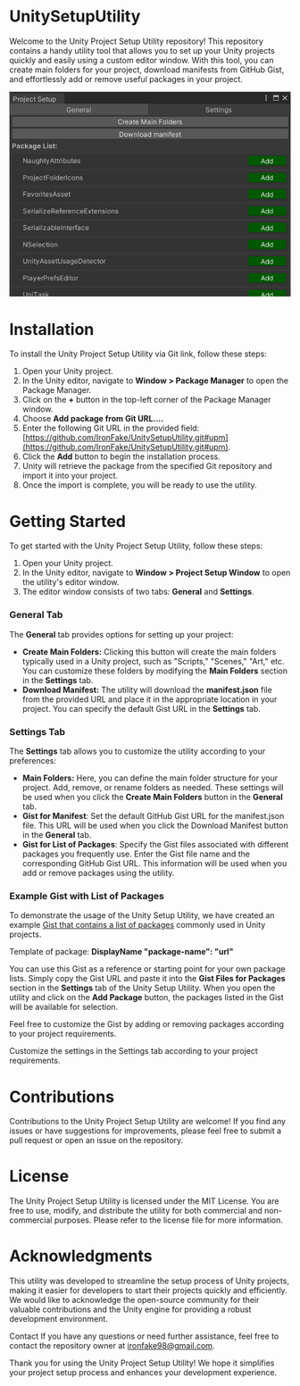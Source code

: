 # UnitySetupUtility
Welcome to the Unity Project Setup Utility repository! This repository contains a handy utility tool that allows you to set up your Unity projects quickly and easily using a custom editor window. With this tool, you can create main folders for your project, download manifests from GitHub Gist, and effortlessly add or remove useful packages in your project.

![img.png](Screenshots%2Fimg.png)

# Installation
To install the Unity Project Setup Utility via Git link, follow these steps:

1) Open your Unity project.
2) In the Unity editor, navigate to **Window > Package Manager** to open the Package Manager.
3) Click on the **+** button in the top-left corner of the Package Manager window.
4) Choose **Add package from Git URL....**
5) Enter the following Git URL in the provided field: [https://github.com/IronFake/UnitySetupUtility.git#upm](https://github.com/IronFake/UnitySetupUtility.git#upm).
6) Click the **Add** button to begin the installation process.
7) Unity will retrieve the package from the specified Git repository and import it into your project.
8) Once the import is complete, you will be ready to use the utility.

# Getting Started
To get started with the Unity Project Setup Utility, follow these steps:

1) Open your Unity project.
2) In the Unity editor, navigate to **Window > Project Setup Window** to open the utility's editor window.
3) The editor window consists of two tabs: **General** and **Settings**.

### General Tab
The **General** tab provides options for setting up your project:

- **Create Main Folders:** Clicking this button will create the main folders typically used in a Unity project, such as "Scripts," "Scenes," "Art," etc. You can customize these folders by modifying the **Main Folders** section in the **Settings** tab.
- **Download Manifest:** The utility will download the **manifest.json** file from the provided URL and place it in the appropriate location in your project. You can specify the default Gist URL in the **Settings** tab.

### Settings Tab
The **Settings** tab allows you to customize the utility according to your preferences:

- **Main Folders:** Here, you can define the main folder structure for your project. Add, remove, or rename folders as needed. These settings will be used when you click the **Create Main Folders** button in the **General** tab.
- **Gist for Manifest**: Set the default GitHub Gist URL for the manifest.json file. This URL will be used when you click the Download Manifest button in the **General** tab.
- **Gist for List of Packages**: Specify the Gist files associated with different packages you frequently use. Enter the Gist file name and the corresponding GitHub Gist URL. This information will be used when you add or remove packages using the utility.

### Example Gist with List of Packages

To demonstrate the usage of the Unity Setup Utility, we have created an example [Gist that contains a list of packages](https://gist.github.com/IronFake/07ad9070801dbf3aab326e967683ae32) commonly used in Unity projects.

Template of package: **DisplayName "package-name": "url"**

You can use this Gist as a reference or starting point for your own package lists. Simply copy the Gist URL and paste it into the **Gist Files for Packages** section in the **Settings** tab of the Unity Setup Utility. When you open the utility and click on the **Add Package** button, the packages listed in the Gist will be available for selection.

Feel free to customize the Gist by adding or removing packages according to your project requirements.

Customize the settings in the Settings tab according to your project requirements.

# Contributions
Contributions to the Unity Project Setup Utility are welcome! If you find any issues or have suggestions for improvements, please feel free to submit a pull request or open an issue on the repository.

# License
The Unity Project Setup Utility is licensed under the MIT License. You are free to use, modify, and distribute the utility for both commercial and non-commercial purposes. Please refer to the license file for more information.

# Acknowledgments
This utility was developed to streamline the setup process of Unity projects, making it easier for developers to start their projects quickly and efficiently. We would like to acknowledge the open-source community for their valuable contributions and the Unity engine for providing a robust development environment.

Contact
If you have any questions or need further assistance, feel free to contact the repository owner at ironfake98@gmail.com.

Thank you for using the Unity Project Setup Utility! We hope it simplifies your project setup process and enhances your development experience.
